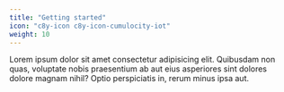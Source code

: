 ```yaml
---
title: "Getting started"
icon: "c8y-icon c8y-icon-cumulocity-iot"
weight: 10
---
```


Lorem ipsum dolor sit amet consectetur adipisicing elit. Quibusdam non quas, voluptate nobis praesentium ab aut eius asperiores sint dolores dolore magnam nihil? Optio perspiciatis in, rerum minus ipsa aut.
